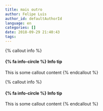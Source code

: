 ```yaml
---
title: mais outro
author: Felipe Luis
author_id: defaultAuthorId
language: en
categories: []
date: 2018-09-29 21:40:43
tags:
---
```



{% callout info %}
#### {% fa info-circle %} Info tip
This is some callout content
{% endcallout %}




{% callout info %}
#### {% fa info-circle %} Info tip
This is some callout content
{% endcallout %}